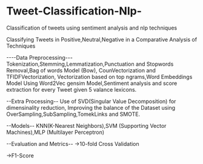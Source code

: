 # Tweet-Classification-Nlp-
Classification of tweets using sentiment analysis and nlp techniques

Classifying Tweets in Positive,Neutral,Negative in  a Comparative Analysis of Techniques

----Data Preprocessing---
Tokenization,Stemming,Lemmatization,Punctuation and Stopwords Removal,Bag of words Model (Bow), CounVectorization and TFIDFVectorization, Vectorization based on top ngrams,Word Embeddings Model Using Word2Vec gensim Model,Sentiment analysis and score extraction for every Tweet given 5 valance lexicons.

--Extra Processing--
Use of SVD(Singular Value Decomposition) for dimensinality reduction, Improving the balance of the Dataset using OverSampling,SubSampling,TomekLinks and SMOTE.

--Models--
KNN(K-Nearest Neighbors),SVM (Supporting Vector Machines),MLP (Multilayer Perceptron)

--Evaluation and Metrics--
->10-fold Cross Validation

->F1-Score
